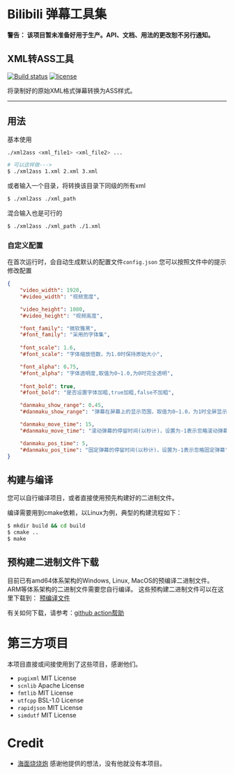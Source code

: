 # Bilibili 弹幕工具集

**警告： 该项目暂未准备好用于生产。API、文档、用法的更改恕不另行通知。**

## XML转ASS工具

[![Build status][github-action-build-image]][github-action-build-url]    [![license][license-image]][license-url]

[github-action-build-image]: https://github.com/windowsair/bilibili_danmuku/actions/workflows/build-binary.yml/badge.svg
[github-action-build-url]: https://github.com/windowsair/bilibili_danmuku/actions/workflows/build-binary.yml


[license-image]: https://img.shields.io/badge/license-GPLv3-green.svg
[license-url]: https://github.com/windowsair/corsacOTA/LICENSE


将录制好的原始XML格式弹幕转换为ASS样式。


----

## 用法


基本使用
```bash
./xml2ass <xml_file1> <xml_file2> ...

# 可以这样做--->
$ ./xml2ass 1.xml 2.xml 3.xml 
```

或者输入一个目录，将转换该目录下同级的所有xml

```bash
$ ./xml2ass ./xml_path
```

混合输入也是可行的

```bash
$ ./xml2ass ./xml_path ./1.xml
```

### 自定义配置

在首次运行时，会自动生成默认的配置文件`config.json`
您可以按照文件中的提示修改配置

```json
{
	"video_width": 1920,
	"#video_width": "视频宽度",

	"video_height": 1080,
	"#video_height": "视频高度",

	"font_family": "微软雅黑",
	"#font_family": "采用的字体集",
  
	"font_scale": 1.6,
	"#font_scale": "字体缩放倍数，为1.0时保持原始大小",

	"font_alpha": 0.75,
	"#font_alpha": "字体透明度,取值为0~1.0,为0时完全透明",
  
	"font_bold": true,
	"#font_bold": "是否设置字体加粗,true加粗,false不加粗",

	"danmaku_show_range": 0.45,
	"#danmaku_show_range": "弹幕在屏幕上的显示范围，取值为0~1.0，为1时全屏显示",

	"danmaku_move_time": 15,
	"#danmaku_move_time": "滚动弹幕的停留时间(以秒计)，设置为-1表示忽略滚动弹幕",

	"danmaku_pos_time": 5,
	"#danmaku_pos_time": "固定弹幕的停留时间(以秒计)，设置为-1表示忽略固定弹幕"
}
```


## 构建与编译

您可以自行编译项目，或者直接使用预先构建好的二进制文件。

编译需要用到cmake依赖，以Linux为例，典型的构建流程如下：
```bash
$ mkdir build && cd build
$ cmake ..
$ make
```


## 预构建二进制文件下载

目前已有amd64体系架构的Windows, Linux, MacOS的预编译二进制文件。 ARM等体系架构的二进制文件需要您自行编译。
这些预构建二进制文件可以在这里下载到： [预编译文件](https://github.com/windowsair/bilibili_danmaku/actions/workflows/build-binary.yml)


有关如何下载，请参考：[github action帮助](https://docs.github.com/cn/actions/managing-workflow-runs/downloading-workflow-artifacts)


# 第三方项目

本项目直接或间接使用到了这些项目，感谢他们。

- `pugixml` MIT License
- `scnlib` Apache License
- `fmtlib` MIT License
- `utfcpp` BSL-1.0 License
- `rapidjson` MIT License
- `simdutf` MIT License

# Credit

- [海面烧烧炮](https://space.bilibili.com/2437955) 感谢他提供的想法，没有他就没有本项目。